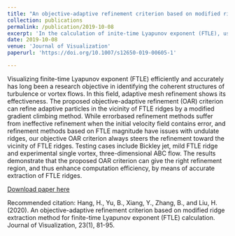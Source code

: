 ```yaml
---
title: "An objective-adaptive refinement criterion based on modified ridge extraction method for finite-time Lyapunov exponent (FTLE) calculation"
collection: publications
permalink: /publication/2019-10-08
excerpt: 'In the calculation of inite-time Lyapunov exponent (FTLE), using a physics-based refine criterion is able enhance computation efficiency faster than a universal refine criterion based on error or gradient calculation. '
date: 2019-10-08
venue: 'Journal of Visualization'
paperurl: 'https://doi.org/10.1007/s12650-019-00605-1'

---
```

Visualizing finite-time Lyapunov exponent (FTLE) efficiently and accurately has long been a research objective in identifying the coherent structures of turbulence or vortex flows. In this field, adaptive mesh refinement shows its effectiveness. The proposed objective-adaptive refinement (OAR) criterion can
refine adaptive particles in the vicinity of FTLE ridges by a modified gradient climbing method. While errorbased refinement methods suffer from ineffective refinement when the initial velocity field contains error, and refinement methods based on FTLE magnitude have issues with undulate ridges, our objective OAR criterion always steers the refinement toward the vicinity of FTLE ridges. Testing cases include Bickley jet, mild FTLE ridge and experimental single vortex, three-dimensional ABC flow. The results demonstrate that the proposed OAR criterion can give the right refinement region, and thus enhance computation efficiency, by means of accurate extraction of FTLE ridges.

[Download paper here](https://doi.org/10.1007/s12650-019-00605-1)

Recommended citation: Hang, H., Yu, B., Xiang, Y., Zhang, B., and Liu, H. (2020). An objective-adaptive refinement criterion based on modified ridge extraction method for finite-time Lyapunov exponent (FTLE) calculation. Journal of Visualization, 23(1), 81-95.